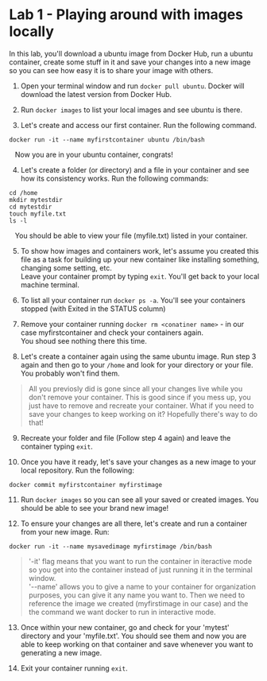 # Lab 1 - Playing around with images locally

In this lab, you'll download a ubuntu image from Docker Hub, run a ubuntu container, create some stuff in it and save your changes into a new image so you can see how easy it is to share your image with others.

1. Open your terminal window and run `docker pull ubuntu`. Docker will download the latest version from Docker Hub.

2. Run `docker images` to list your local images and see ubuntu is there.

3. Let's create and access our first container. Run the following command.
```
docker run -it --name myfirstcontainer ubuntu /bin/bash
```
&nbsp;&nbsp;&nbsp;Now you are in your ubuntu container, congrats!

4. Let's create a folder (or directory) and a file in your container and see how its consistency works. Run the following commands:
```
cd /home
mkdir mytestdir
cd mytestdir
touch myfile.txt
ls -l
```

&nbsp;&nbsp;&nbsp;You should be able to view your file (myfile.txt) listed in your container.

5. To show how images and containers work, let's assume you created this file as a task for building up your new container like installing something, changing some setting, etc.<BR>
Leave your container prompt by typing `exit`. You'll get back to your local machine terminal.

6. To list all your container run `docker ps -a`. You'll see your containers stopped (with Exited in the STATUS column)

7. Remove your container running `docker rm <conatiner name>` - in our case myfirstcontainer and check your containers again.<BR>You shoud see nothing there this time.

8. Let's create a container again using the same ubuntu image. Run step 3 again and then go to your `/home` and look for your directory or your file. You probably won't find them.
> All you previosly did is gone since all your changes live while you don't remove your container. This is good since if you mess up, you just have to remove and recreate your container. What if you need to save your changes to keep working on it? Hopefully there's way to do that!

9. Recreate your folder and file (Follow step 4 again) and leave the container typing `exit`.

10. Once you have it ready, let's save your changes as a new image to your local repository. Run the following:
```
docker commit myfirstcontainer myfirstimage
```
11. Run `docker images` so you can see all your saved or created images. You should be able to see your brand new image!

12. To ensure your changes are all there, let's create and run a container from your new image. Run:
```
docker run -it --name mysavedimage myfirstimage /bin/bash
```
>'-it' flag means that you want to run the container in iteractive mode so you get into the container instead of just running it in the terminal window.<BR>
>'--name' allows you to give a name to your container for organization purposes, you can give it any name you want to. Then we need to reference the image we created (myfirstimage in our case) and the the command we want docker to run in interactive mode.
13. Once within your new container, go and check for your 'mytest' directory and your 'myfile.txt'. You should see them and now you are able to keep working on that container and save whenever you want to generating a new image.

14. Exit your container running `exit`.
